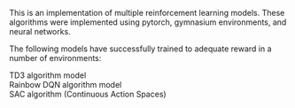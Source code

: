 This is an implementation of multiple reinforcement learning models. These algorithms were implemented using pytorch, gymnasium environments, and neural networks.  

The following models have successfully trained to adequate reward in a number of environments:  

TD3 algorithm model  
Rainbow DQN algorithm model  
SAC algorithm (Continuous Action Spaces)  
